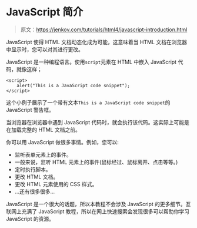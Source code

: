# JavaScript 简介

> 原文：<https://jenkov.com/tutorials/html4/javascript-introduction.html>

JavaScript 使得 HTML 文档动态化成为可能，这意味着当 HTML 文档在浏览器中显示时，您可以对其进行更改。

JavaScript 是一种编程语言。使用`script`元素在 HTML 中嵌入 JavaScript 代码，就像这样；

```
<script>
    alert("This is a JavaScript code snippet");
</script>    

```

这个小例子展示了一个带有文本`This is a JavaScript code snippet`的 JavaScript 警告框。

当浏览器在浏览器中遇到 JavaScript 代码时，就会执行该代码。这实际上可能是在加载完整的 HTML 文档之前。

你可以用 JavaScript 做很多事情。例如，您可以:

*   监听表单元素上的事件。
*   一般来说，监听 HTML 元素上的事件(鼠标经过、鼠标离开、点击等等。)
*   定时执行脚本。
*   更改 HTML 文档。
*   更改 HTML 元素使用的 CSS 样式。
*   ...还有很多很多...

JavaScript 是一个很大的话题，所以本教程不会涉及 JavaScript 的更多细节。互联网上充满了 JavaScript 教程，所以在网上快速搜索会发现很多可以帮助你学习 JavaScript 的资源。